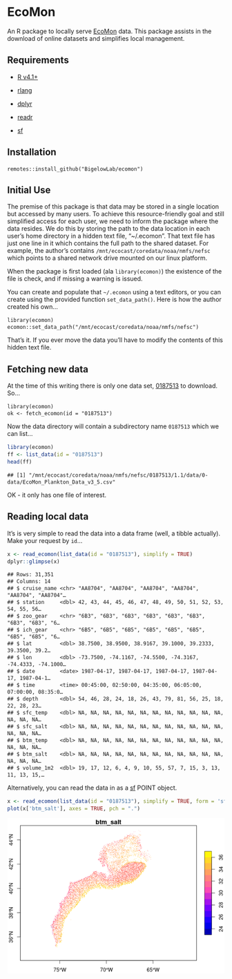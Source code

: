 EcoMon
================

An R package to locally serve
[EcoMon](https://www.fisheries.noaa.gov/about/northeast-fisheries-science-center)
data. This package assists in the download of online datasets and
simplifies local management.

## Requirements

-   [R v4.1+](https://www.r-project.org/)

-   [rlang](https://CRAN.R-project.org/package=rlang)

-   [dplyr](https://CRAN.R-project.org/package=dplyr)

-   [readr](https://CRAN.R-project.org/package=readr)

-   [sf](https://CRAN.R-project.org/package=sf)

## Installation

    remotes::install_github("BigelowLab/ecomon")

## Initial Use

The premise of this package is that data may be stored in a single
location but accessed by many users. To achieve this resource-friendly
goal and still simplified access for each user, we need to inform the
package where the data resides. We do this by storing the path to the
data location in each user’s home directory in a hidden text file,
“\~/.ecomon”. That text file has just one line in it which contains the
full path to the shared dataset. For example, the author’s contains
`/mnt/ecocast/coredata/noaa/nmfs/nefsc` which points to a shared network
drive mounted on our linux platform.

When the package is first loaded (ala `library(ecomon)`) the existence
of the file is check, and if missing a warning is issued.

You can create and populate that `~/.ecomon` using a text editors, or
you can create using the provided function `set_data_path()`. Here is
how the author created his own…

    library(ecomon)
    ecomon::set_data_path("/mnt/ecocast/coredata/noaa/nmfs/nefsc")

That’s it. If you ever move the data you’ll have to modify the contents
of this hidden text file.

## Fetching new data

At the time of this writing there is only one data set,
[0187513](https://www.ncei.noaa.gov/archive/accession/download/0187513)
to download. So…

    library(ecomon)
    ok <- fetch_ecomon(id = "0187513")

Now the data directory will contain a subdirectory name `0187513` which
we can list…

``` r
library(ecomon)
ff <- list_data(id = "0187513")
head(ff)
```

    ## [1] "/mnt/ecocast/coredata/noaa/nmfs/nefsc/0187513/1.1/data/0-data/EcoMon_Plankton_Data_v3_5.csv"

OK - it only has one file of interest.

## Reading local data

It’s is very simple to read the data into a data frame (well, a tibble
actually). Make your request by `id`…

``` r
x <- read_ecomon(list_data(id = "0187513"), simplify = TRUE)
dplyr::glimpse(x)
```

    ## Rows: 31,351
    ## Columns: 14
    ## $ cruise_name <chr> "AA8704", "AA8704", "AA8704", "AA8704", "AA8704", "AA8704"…
    ## $ station     <dbl> 42, 43, 44, 45, 46, 47, 48, 49, 50, 51, 52, 53, 54, 55, 56…
    ## $ zoo_gear    <chr> "6B3", "6B3", "6B3", "6B3", "6B3", "6B3", "6B3", "6B3", "6…
    ## $ ich_gear    <chr> "6B5", "6B5", "6B5", "6B5", "6B5", "6B5", "6B5", "6B5", "6…
    ## $ lat         <dbl> 38.7500, 38.9500, 38.9167, 39.1000, 39.2333, 39.3500, 39.2…
    ## $ lon         <dbl> -73.7500, -74.1167, -74.5500, -74.3167, -74.4333, -74.1000…
    ## $ date        <date> 1987-04-17, 1987-04-17, 1987-04-17, 1987-04-17, 1987-04-1…
    ## $ time        <time> 00:45:00, 02:50:00, 04:35:00, 06:05:00, 07:00:00, 08:35:0…
    ## $ depth       <dbl> 54, 46, 28, 24, 18, 26, 43, 79, 81, 56, 25, 18, 22, 28, 23…
    ## $ sfc_temp    <dbl> NA, NA, NA, NA, NA, NA, NA, NA, NA, NA, NA, NA, NA, NA, NA…
    ## $ sfc_salt    <dbl> NA, NA, NA, NA, NA, NA, NA, NA, NA, NA, NA, NA, NA, NA, NA…
    ## $ btm_temp    <dbl> NA, NA, NA, NA, NA, NA, NA, NA, NA, NA, NA, NA, NA, NA, NA…
    ## $ btm_salt    <dbl> NA, NA, NA, NA, NA, NA, NA, NA, NA, NA, NA, NA, NA, NA, NA…
    ## $ volume_1m2  <dbl> 19, 17, 12, 6, 4, 9, 10, 55, 57, 7, 15, 3, 13, 11, 13, 15,…

Alternatively, you can read the data in as a
[sf](https://CRAN.R-project.org/package=sf) POINT object.

``` r
x <- read_ecomon(list_data(id = "0187513"), simplify = TRUE, form = 'sf')
plot(x['btm_salt'], axes = TRUE, pch = ".")
```

![](README_files/figure-gfm/unnamed-chunk-3-1.png)<!-- -->
